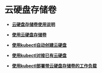 # 云硬盘存储卷<a name="cce_01_0044"></a>

-   **[云硬盘存储卷使用说明](云硬盘存储卷使用说明.md)**  

-   **[使用云硬盘存储卷](使用云硬盘存储卷.md)**  

-   **[使用kubectl自动创建云硬盘](使用kubectl自动创建云硬盘.md)**  

-   **[使用kubectl对接已有云硬盘](使用kubectl对接已有云硬盘.md)**  

-   **[使用kubectl部署带云硬盘存储卷的工作负载](使用kubectl部署带云硬盘存储卷的工作负载.md)**  



